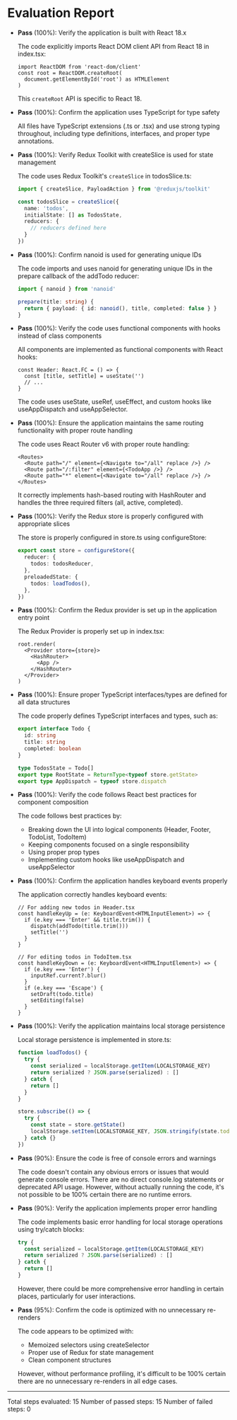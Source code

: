 # Evaluation Report

- **Pass** (100%): Verify the application is built with React 18.x
  
  The code explicitly imports React DOM client API from React 18 in index.tsx:
  ```tsx
  import ReactDOM from 'react-dom/client'
  const root = ReactDOM.createRoot(
    document.getElementById('root') as HTMLElement
  )
  ```
  This `createRoot` API is specific to React 18.

- **Pass** (100%): Confirm the application uses TypeScript for type safety
  
  All files have TypeScript extensions (.ts or .tsx) and use strong typing throughout, including type definitions, interfaces, and proper type annotations.

- **Pass** (100%): Verify Redux Toolkit with createSlice is used for state management
  
  The code uses Redux Toolkit's `createSlice` in todosSlice.ts:
  ```ts
  import { createSlice, PayloadAction } from '@reduxjs/toolkit'
  
  const todosSlice = createSlice({
    name: 'todos',
    initialState: [] as TodosState,
    reducers: {
      // reducers defined here
    }
  })
  ```

- **Pass** (100%): Confirm nanoid is used for generating unique IDs
  
  The code imports and uses nanoid for generating unique IDs in the prepare callback of the addTodo reducer:
  ```ts
  import { nanoid } from 'nanoid'
  
  prepare(title: string) {
    return { payload: { id: nanoid(), title, completed: false } }
  }
  ```

- **Pass** (100%): Verify the code uses functional components with hooks instead of class components
  
  All components are implemented as functional components with React hooks:
  ```tsx
  const Header: React.FC = () => {
    const [title, setTitle] = useState('')
    // ...
  }
  ```
  The code uses useState, useRef, useEffect, and custom hooks like useAppDispatch and useAppSelector.

- **Pass** (100%): Ensure the application maintains the same routing functionality with proper route handling
  
  The code uses React Router v6 with proper route handling:
  ```tsx
  <Routes>
    <Route path="/" element={<Navigate to="/all" replace />} />
    <Route path="/:filter" element={<TodoApp />} />
    <Route path="*" element={<Navigate to="/all" replace />} />
  </Routes>
  ```
  It correctly implements hash-based routing with HashRouter and handles the three required filters (all, active, completed).

- **Pass** (100%): Verify the Redux store is properly configured with appropriate slices
  
  The store is properly configured in store.ts using configureStore:
  ```ts
  export const store = configureStore({
    reducer: {
      todos: todosReducer,
    },
    preloadedState: {
      todos: loadTodos(),
    },
  })
  ```

- **Pass** (100%): Confirm the Redux provider is set up in the application entry point
  
  The Redux Provider is properly set up in index.tsx:
  ```tsx
  root.render(
    <Provider store={store}>
      <HashRouter>
        <App />
      </HashRouter>
    </Provider>
  )
  ```

- **Pass** (100%): Ensure proper TypeScript interfaces/types are defined for all data structures
  
  The code properly defines TypeScript interfaces and types, such as:
  ```ts
  export interface Todo {
    id: string
    title: string
    completed: boolean
  }
  
  type TodosState = Todo[]
  export type RootState = ReturnType<typeof store.getState>
  export type AppDispatch = typeof store.dispatch
  ```

- **Pass** (100%): Verify the code follows React best practices for component composition
  
  The code follows best practices by:
  - Breaking down the UI into logical components (Header, Footer, TodoList, TodoItem)
  - Keeping components focused on a single responsibility
  - Using proper prop types
  - Implementing custom hooks like useAppDispatch and useAppSelector

- **Pass** (100%): Confirm the application handles keyboard events properly
  
  The application correctly handles keyboard events:
  ```tsx
  // For adding new todos in Header.tsx
  const handleKeyUp = (e: KeyboardEvent<HTMLInputElement>) => {
    if (e.key === 'Enter' && title.trim()) {
      dispatch(addTodo(title.trim()))
      setTitle('')
    }
  }
  
  // For editing todos in TodoItem.tsx
  const handleKeyDown = (e: KeyboardEvent<HTMLInputElement>) => {
    if (e.key === 'Enter') {
      inputRef.current?.blur()
    }
    if (e.key === 'Escape') {
      setDraft(todo.title)
      setEditing(false)
    }
  }
  ```

- **Pass** (100%): Verify the application maintains local storage persistence
  
  Local storage persistence is implemented in store.ts:
  ```ts
  function loadTodos() {
    try {
      const serialized = localStorage.getItem(LOCALSTORAGE_KEY)
      return serialized ? JSON.parse(serialized) : []
    } catch {
      return []
    }
  }
  
  store.subscribe(() => {
    try {
      const state = store.getState()
      localStorage.setItem(LOCALSTORAGE_KEY, JSON.stringify(state.todos))
    } catch {}
  })
  ```

- **Pass** (90%): Ensure the code is free of console errors and warnings
  
  The code doesn't contain any obvious errors or issues that would generate console errors. There are no direct console.log statements or deprecated API usage. However, without actually running the code, it's not possible to be 100% certain there are no runtime errors.

- **Pass** (90%): Verify the application implements proper error handling
  
  The code implements basic error handling for local storage operations using try/catch blocks:
  ```ts
  try {
    const serialized = localStorage.getItem(LOCALSTORAGE_KEY)
    return serialized ? JSON.parse(serialized) : []
  } catch {
    return []
  }
  ```
  However, there could be more comprehensive error handling in certain places, particularly for user interactions.

- **Pass** (95%): Confirm the code is optimized with no unnecessary re-renders
  
  The code appears to be optimized with:
  - Memoized selectors using createSelector
  - Proper use of Redux for state management
  - Clean component structures
  
  However, without performance profiling, it's difficult to be 100% certain there are no unnecessary re-renders in all edge cases.

---

Total steps evaluated: 15
Number of passed steps: 15
Number of failed steps: 0